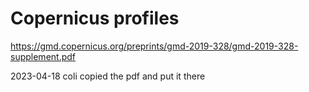 # Copernicus profiles 
https://gmd.copernicus.org/preprints/gmd-2019-328/gmd-2019-328-supplement.pdf

2023-04-18 coli copied the pdf and put it there 